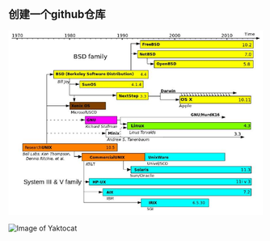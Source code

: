 ## 创建一个github仓库
![linux](https://raw.githubusercontent.com/qiaodandan/MySQL-doc/master/linux.jpg)

![Image of Yaktocat](https://octodex.github.com/images/yaktocat.png)
